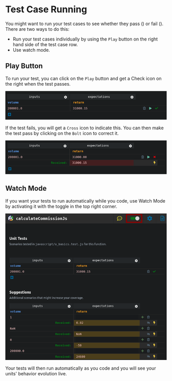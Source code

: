# Test Case Running

You might want to run your test cases to see whether they pass (<i class="fas fa-check" style="color:green"></i>) or fail (<i class="fas fa-times" style="color:red"></i>). There are two ways to do this:
- Run your test cases individually by using the <i class="fas fa-play" style="color:green"></i>`Play` button on the right hand side of the test case row.
- Use watch mode.

## Play Button
To run your test, you can click on the <i class="fas fa-play" style="color:green"></i>`Play` button and get a Check icon on the right when the test passes.

![Pass](images/test_case_running_1.png)

If the test fails, you will get a <i class="fas fa-times" style="color:red"></i>`Cross` icon to indicate this. You can then make the test pass by clicking on the <i class="fas fa-bolt" style="color:#E6D838"></i>`Bolt` icon to correct it.

![Fail](images/test_case_running_2.png)

## Watch Mode
If you want your tests to run automatically while you code, use Watch Mode by activating it with the toggle in the top right corner.

![Watch Mode](images/test_case_running_3.png)

Your tests will then run automatically as you code and you will see your units' behavior evolution live.